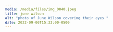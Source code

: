 ```yaml
---
media: /media/files/img_0040.jpeg
title: june wilson
alt: "photo of June Wilson covering their eyes "
date: 2022-09-06T15:33:00-0500
---
```

